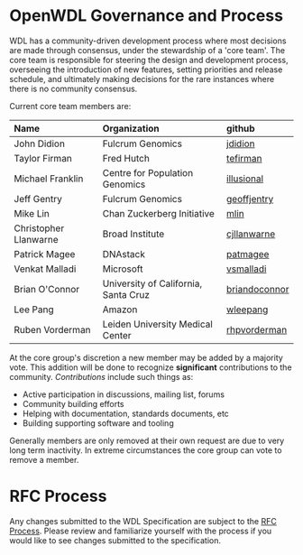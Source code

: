 OpenWDL Governance and Process
==============================


WDL has a community-driven development process where most decisions are made through consensus, under the stewardship of a 'core team'. The core team is responsible for steering the design and development process, overseeing the introduction of new features, setting priorities and release schedule, and ultimately making decisions for the rare instances where there is no community consensus. 

Current core team members are:

| Name                  | Organization                         | github                                            |
| :-------------------- | :----------------------------------- | :------------------------------------------------ |
| John Didion           | Fulcrum Genomics                     | [jdidion](https://github.com/jdidion)             |
| Taylor Firman         | Fred Hutch                           | [tefirman](https://github.com/tefirman)           |
| Michael Franklin      | Centre for Population Genomics       | [illusional](https://github.com/illusional)       |
| Jeff Gentry           | Fulcrum Genomics                     | [geoffjentry](https://github.com/geoffjentry)     |
| Mike Lin              | Chan Zuckerberg Initiative           | [mlin](https://github.com/mlin)                   |
| Christopher Llanwarne | Broad Institute                      | [cjllanwarne](https://github.com/cjllanwarne)     |
| Patrick Magee         | DNAstack                             | [patmagee](https://github.com/patmagee)           |
| Venkat Malladi        | Microsoft                            | [vsmalladi](https://github.com/vsmalladi)         |
| Brian O'Connor        | University of California, Santa Cruz | [briandoconnor](https://github.com/briandoconnor) |
| Lee Pang              | Amazon                               | [wleepang](https://github.com/wleepang)           |
| Ruben Vorderman       | Leiden University Medical Center     | [rhpvorderman](https://github.com/rhpvorderman)   |

At the core group's discretion a new member may be added by a majority vote. This addition will be done to recognize **significant** contributions to the community. *Contributions* include such things as:

 - Active participation in discussions, mailing list, forums
 - Community building efforts
 - Helping with documentation, standards documents, etc
 - Building supporting software and tooling

Generally members are only removed at their own request are due to very long term inactivity. In extreme circumstances the core group can vote to remove a member.


# RFC Process

Any changes submitted to the WDL Specification are subject to the [RFC Process](RFC.md). Please review and familiarize yourself with the process if you would like to see changes submitted to the specification.
